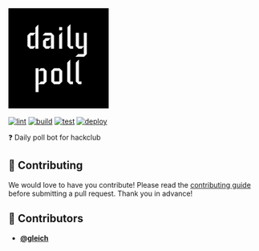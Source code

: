 <!-- DO NOT REMOVE - contributor_list:data:start:["gleich"]:end -->

<img src="./logo.png" height=200 />

[![lint](https://github.com/gleich/daily-poll/actions/workflows/lint.yml/badge.svg)](https://github.com/gleich/daily-poll/actions/workflows/lint.yml)
[![build](https://github.com/gleich/daily-poll/actions/workflows/build.yml/badge.svg)](https://github.com/gleich/daily-poll/actions/workflows/build.yml)
[![test](https://github.com/gleich/daily-poll/actions/workflows/test.yml/badge.svg)](https://github.com/gleich/daily-poll/actions/workflows/test.yml)
[![deploy](https://github.com/gleich/daily-poll/actions/workflows/deploy.yml/badge.svg)](https://github.com/gleich/daily-poll/actions/workflows/deploy.yml)

❓ Daily poll bot for hackclub

## 🙌 Contributing

We would love to have you contribute! Please read the [contributing guide](CONTRIBUTING.md) before submitting a pull request. Thank you in advance!

<!-- prettier-ignore-start -->
<!-- DO NOT REMOVE - contributor_list:start -->
## 👥 Contributors


- **[@gleich](https://github.com/gleich)**

<!-- DO NOT REMOVE - contributor_list:end -->
<!-- prettier-ignore-end -->
